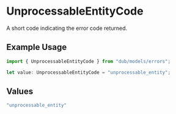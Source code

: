 # UnprocessableEntityCode

A short code indicating the error code returned.

## Example Usage

```typescript
import { UnprocessableEntityCode } from "dub/models/errors";

let value: UnprocessableEntityCode = "unprocessable_entity";
```

## Values

```typescript
"unprocessable_entity"
```